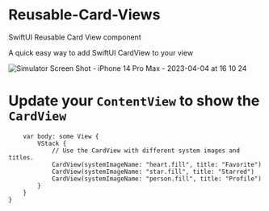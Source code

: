 # Reusable-Card-Views
SwiftUI Reusable Card View component

A quick easy way to add SwiftUI CardView to your view 

![Simulator Screen Shot - iPhone 14 Pro Max - 2023-04-04 at 16 10 24](https://user-images.githubusercontent.com/129897920/229909648-10edde59-e76f-4dfc-a468-3fd767cb8f4f.png)

# Update your `ContentView` to show the `CardView`

```struct ContentView: View {
    var body: some View {
        VStack {
            // Use the CardView with different system images and titles.
            CardView(systemImageName: "heart.fill", title: "Favorite")
            CardView(systemImageName: "star.fill", title: "Starred")
            CardView(systemImageName: "person.fill", title: "Profile")
        }
    }
}
